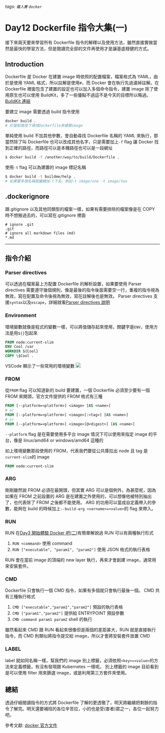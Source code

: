 ###### tags: `鐵人賽` `docker`

# Day12 Dockerfile 指令大集(一)

接下來兩天要來學習所有 Dockerfile 指令的解釋以及使用方法，雖然直接實做當然是最快的學習方法，但是閱讀完全部的文件再使用才是讓基底穩健的方式。

## Introduction

Dockerfile 是 Docker 在建置 image 時依照的配置檔案，檔案格式為 YAML，由於是使用 YAML 格式，所以註解是使用`#`，而 Docker 會在執行先過濾掉註解。在 Dockerfile 裡面包含了建置的設定也可以加入多個命令指令，建置 image 除了使用原生也可以使用 BuildKit，多了一些優點不過這不是今天的目標所以略過。[BuildKit 連結](https://github.com/moby/buildkit/blob/master/frontend/dockerfile/docs/experimental.md)

要建立 image 需要透過 build 指令使用

```bash
docker build .
# 於當前路徑下尋找Dockerfile來建置image
```

單純使用 build 不加其他參數，會自動尋找 Dockerfile 名稱的 YAML 來執行，那當然除了叫 Dockerfile 也可以改成其他名字，只是需要加上`-f` flag 讓 Docker 找到正確的路徑，而路徑可以是本機路徑也可以是一段網址

```bash
$ docker build -f /another/way/to/build/Dockerfile .
```

使用`-t` flag 可以為建置的 image 標記名稱

```bash
$ docker build -t buildme/help .
# 如果要多個名稱就繼續加-t下去，例如-t image/one -t image/two
```

## .dockerignore

跟.gitignore 以及其他同類型的檔案一樣，如果有需要排除的檔案像是在 COPY 時不想搬過去的，可以寫在.gitignore 裡面

```
# ignore .git
.git
# ignore all markdown files (md)
*.md
```

---

## 指令介紹

### Parser directives

可以透過在檔案最上方配置 Dockerfile 的解析設置，如果要使用 Parser directives 需要遵守幾個規則，像是最後的指令後面需要空一行，重複的指令視為無效，寫在配置及命令後視為無效，寫在註解後也是無效。
Parser directives 支援`syntax`以及`escape`，詳細就看[Parser directives 說明](https://docs.docker.com/engine/reference/builder/#parser-directives)

### Environment

環境變數就像是程式的變數一樣，可以將值儲存起來使用，關鍵字是`ENV`，使用方法是用`${}`包起來

```dockerfile
FROM node:current-slim
ENV Cool /var
WORKDIR ${Cool}
COPY \$Cool .
```

VSCode 顯示了一些常用的環境變數
![](https://i.imgur.com/Kq9YdOq.png)

### FROM

從`FROM` flag 可以知道新的 build 要建置，一個 Dockerfile 必須至少要有一個 FROM 來開頭，官方文件提供的 FROM 格式有三種

```dockerfile
FROM [--platform=<platform>] <image> [AS <name>]
# or
FROM [--platform=<platform>] <image>[:<tag>] [AS <name>]
# or
FROM [--platform=<platform>] <image>[@<digest>] [AS <name>]
```

`--platform` flag 是在需要使用多平台 image 情況下可以使用來指定 image 的平台，像是 linux/amd64 or windows/amd64 這種的

如上環境變數那段使用的 FROM，代表我們要從公共庫拉出 node 且 tag 是`current-slim`的 image

```dockerfile
FROM node:current-slim
```

### ARG

剛剛雖然說 FROM 必須在最開頭，但其實 ARG 可以是個例外，為甚麼呢，因為如果在 FROM 之前設置的 ARG 是在建置之外使用的，可以想像他被特別抽出了，也代表除了 FROM 之後都不能使用。
ARG 的功用可以當成自定義帶入的參數，能夠在 build 的時候加上`--build-arg <varname>=<value>`的 flag 來帶入。

### RUN

RUN 在[Day3 開始體驗 Docker 吧(二)](https://ithelp.ithome.com.tw/articles/10238119)有簡單解說過
RUN 可以有兩種執行形式

1. `RUN <command>` 使用 command
2. `RUN ["executable", "param1", "param2"]` 使用 JSON 格式的執行表格

RUN 會在當前 image 的頂端的 new layer 執行，再來才會創建 image，通常用來安裝套件。

### CMD

Dockerfile 只會執行一個 CMD 指令，如果有多個就只會執行最後一個。
CMD 共有三種執行格式

1. `CMD ["executable","param1","param2"]` 預設的執行表格
2. `CMD ["param1","param2"]` 提供給 ENTRYPOINT 預設參數
3. `CMD command param1 param2` shell 的執行

雖然看起來 CMD 跟 RUN 看起來很像但是兩個的差距甚大，RUN 就是直接執行指令，而 CMD 則類似將指令提交給 image，所以才會將安裝套件放置 CMD

### LABEL

label 就如同名稱一樣，幫我們的 image 別上標籤，必須依照`<key>=<value>`的方法來定義標籤，有沒有發現跟 Kubernetes 一樣呢。
別上標籤的 image 目前看到是可以使用 filter 用來篩選 image，或是利用第三方套件來使用。

## 總結

透過仔細閱讀指令的方式將 Dockerfile 了解的更透徹了，明天將繼續把剩餘的指令了解完。明天還要補班的各位辛苦拉，小的也是受(害者)眾之一，各位一起努力吧。

參考文獻:
[docker 官方文件](https://docs.docker.com/)
